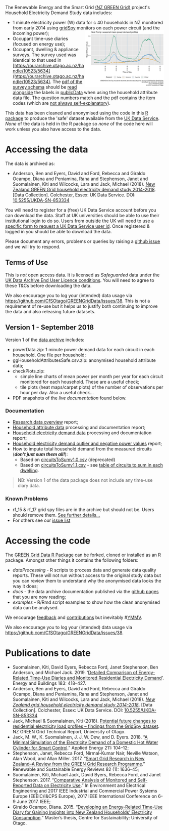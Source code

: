 The Renewable Energy and the Smart Grid [(NZ GREEN Grid)](https://www.otago.ac.nz/centre-sustainability/research/energy/otago050285.html) project's Household Electricity Demand Study data includes:

 * 1 minute electricity power (W) data for c 40 households in NZ monitored from early 2014 using [gridSpy](https://gridspy.com/) monitors on each power circuit (and the incoming power);<img src="Heat_Pump_meankWperminBySeason.png" alt="Heat Pumps" title="Heat Pump season demand" style="float:right;width:250px;"/>
 * Occupant time-use diaries (focused on energy use);
 * Occupant, dwelling & appliance surveys. The survey used was identical to that used in [https://ourarchive.otago.ac.nz/handle/10523/5634](https://ourarchive.otago.ac.nz/handle/10523/5634). The  [pdf of the survey schema](EC2HouseholdSurveyAsUsedInGG.pdf) should be [read alongside](https://github.com/CfSOtago/GREENGridData/issues/45) the labels in [publicData](https://github.com/CfSOtago/GREENGridData/tree/master/publicData) when using the household attribute data file. The question numbers match and the pdf contains the item codes (which are [not always self-explanatory](https://github.com/CfSOtago/GREENGridData/issues/46)).

This data has been cleaned and anonymised using the code in this [R package](https://github.com/CfSOtago/GREENGridData/) to produce the 'safe' dataset available from the [UK Data Service](http://reshare.ukdataservice.ac.uk/853334/). *None* of the data is held in the R package so *none* of the code here will work unless you also have access to the data. 

# Accessing the data

The data is archived as:

 * Anderson, Ben and Eyers, David and Ford, Rebecca and Giraldo Ocampo, Diana and Peniamina, Rana and Stephenson, Janet and Suomalainen, Kiti and Wilcocks, Lara and Jack, Michael (2018). [New Zealand GREEN Grid household electricity demand study 2014-2018](https://dx.doi.org/10.5255/UKDA-SN-853334). [Data Collection]. Colchester, Essex: UK Data Service. DOI: [10.5255/UKDA-SN-853334](https://dx.doi.org/10.5255/UKDA-SN-853334)

You will need to register for a (free) UK Data Service account before you can download the data. Staff at UK universities should be able to use their institutional login to do so. Users from outside the UK will need to use a [specific form to request a UK Data Service user id](https://beta.ukdataservice.ac.uk/myaccount/credentials). Once registered & logged in you should be able to download the data.

Please document any errors, problems or queries by raising a [github issue](https://github.com/CfSOtago/GREENGridData/issues) and we will try to respond.

## Terms of Use

This is _not_ open access data. It is licensed as _Safeguarded_ data under the [UK Data Archive End User Licence conditions](http://reshare.ukdataservice.ac.uk/legal/#Safeguarded). You will need to agree to these T&Cs before downloading the data.

We also encourage you to log your (intended) data usage via https://github.com/CfSOtago/GREENGridData/issues/38. This is not a requirement of re-use but it helps us to justify both continuing to improve the data and also releasing future datasets.

## Version 1 - September 2018

Version 1 of the [data archive](https://dx.doi.org/10.5255/UKDA-SN-853334) includes:
 
 * powerData.zip: 1 minute power demand data for each circuit in each household. One file per household;
 * ggHouseholdAttributesSafe.csv.zip: anonymised household attribute data;
 * checkPlots.zip: 
   - simple line charts of mean power per month per year for each circuit monitored for each household. These are a useful check;
   - tile plots (heat maps/carpet plots) of the number of observations per hour per day. Also a useful check...
 * PDF snapshots of the _live documentation_ found below. 

### Documentation

 * [Research data overview](overviewReport_v1.0.html) report;
 * [Household attribute data](householdAttributeProcessingReport_v1.0.html) processing and documentation report;
 * [Household electricity demand data](gridSpy1mProcessingReport_v1.0.html) processing and documentation report;
 * [Household electricity demand outlier and negative power values](gridSpy1mOutliersReport_v1.0.html) report;
 * How to impute total household demand from the measured circuits (***don't just sum them all!***):
      * Based on [circuitsToSumv1.0.csv](reportTotalPower_circuitsToSum_v1.0.html) (deprecated)
      * Based on [circuitsToSumv1.1.csv](reportTotalPower_circuitsToSum_v1.1.html) - see [table of circuits to sum in each dwelling](/CfSOtago/GREENGridData/blob/master/publicData/circuitsToSum_v1.1.csv).

> NB: Version 1 of the data package does not include any time-use diary data. 

### Known Problems

 * rf_15 & rf_17 grid spy files are in the archive but should not be. Users should remove them. [See further details...](https://github.com/CfSOtago/GREENGridData/issues/19)
 * For others see our [issue list](https://github.com/CfSOtago/GREENGridData/issues?q=is%3Aissue+label%3AdataIssue)
 
# Accessing the code

The [GREEN Grid Data R Package](https://github.com/CfSOtago/GREENGridData) can be forked, cloned or installed as an R package. Amongst other things it contains the following folders:
 * _dataProcessing_ - R scripts to process data and generate data quality reports. These will not run without access to the original study data but you can review them to understand why the anonymised data looks the way it does;
 * _docs_ - the data archive documentation published via the [github pages](https://cfsotago.github.io/GREENGridData/) that you are now reading;
 * _examples_ - R/Rmd script examples to show how the clean anonymised data can be analysed.

We encourage [feedback](https://github.com/CfSOtago/GREENGridData/issues) and [contributions](https://github.com/CfSOtago/GREENGridData/pulls) but inevitably #[YMMV](https://en.wiktionary.org/wiki/YMMV).

We also encourage you to log your (intended) data usage via https://github.com/CfSOtago/GREENGridData/issues/38.

# Publications to date

 * Suomalainen, Kiti, David Eyers, Rebecca Ford, Janet Stephenson, Ben Anderson, and Michael Jack. 2019. ‘[Detailed Comparison of Energy-Related Time-Use Diaries and Monitored Residential Electricity Demand](https://doi.org/10.1016/j.enbuild.2018.11.002)’. Energy and Buildings 183: 418–427.
 * Anderson, Ben and Eyers, David and Ford, Rebecca and Giraldo Ocampo, Diana and Peniamina, Rana and Stephenson, Janet and Suomalainen, Kiti and Wilcocks, Lara and Jack, Michael (2018). [_New Zealand grid household electricity demand study 2014-2018_](https://dx.doi.org/10.5255/UKDA-SN-853334). [Data Collection]. Colchester, Essex: UK Data Service. DOI: [10.5255/UKDA-SN-853334](https://dx.doi.org/10.5255/UKDA-SN-853334)
 * Jack, Michael & Suomalainen, Kiti (2018). [Potential future changes to residential electricity load profiles – findings from the GridSpy dataset](http://hdl.handle.net/10523/8074). NZ GREEN Grid Technical Report, University of Otago.
 * Jack, M. W., K. Suomalainen, J. J. W. Dew, and D. Eyers. 2018. “[A Minimal Simulation of the Electricity Demand of a Domestic Hot Water Cylinder for Smart Control]((https://doi.org/10.1016/j.apenergy.2017.11.044)).” Applied Energy 211: 104–12;
 * Stephenson, Janet, Rebecca Ford, Nirmal-Kumar Nair, Neville Watson, Alan Wood, and Allan Miller. 2017. “[Smart Grid Research in New Zealand–A Review from the GREEN Grid Research Programme](https://doi.org/10.1016/j.rser.2017.07.010).” Renewable and Sustainable Energy Reviews 82 (1): 1636–45;
 * Suomalainen, Kiti, Michael Jack, David Byers, Rebecca Ford, and Janet Stephenson. 2017. “[Comparative Analysis of Monitored and Self-Reported Data on Electricity Use](https://ieeexplore.ieee.org/document/7977557/).” In Environment and Electrical Engineering and 2017 IEEE Industrial and Commercial Power Systems Europe (EEEIC/I&CPS Europe), 2017 IEEE International Conference on 6-9 June 2017. IEEE;
 * Giraldo Ocampo, Diana. 2015. “[Developing an Energy-Related Time-Use Diary for Gaining Insights into New Zealand Households’ Electricity Consumption](http://hdl.handle.net/10523/5957).” Master’s thesis, Centre for Sustainability: University of Otago.
